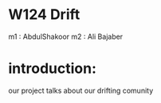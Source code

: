 # W124 Drift
m1 : AbdulShakoor
m2 : Ali Bajaber

# introduction:
our project talks about our drifting comunity 
